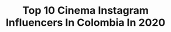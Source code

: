 ---
title: Top 10 Cinema Instagram Influencers In Colombia In 2020
description: Identify the most popular Instagram accounts on inBeat.
platform: Instagram
profiles:
  - username: "juanesramirezg"
    fullname: >-
      Juanes Ramirez ⚡️
    location: "Colombia"
    followers: 20599
    engagement: 1025
    commentsToLikes: 0.087916
    avatar: "https://scontent-lhr8-1.cdninstagram.com/v/t51.2885-19/s320x320/79501146_671662046701541_739572155527725056_n.jpg?_nc_ht=scontent-lhr8-1.cdninstagram.com&_nc_ohc=qTEtCZBukc8AX8bw_Cd&oh=393266371e0b2323830d79398628f3fd&oe=5EB885ED"
    verified: false
    hashtags: "#amigos, #playstation, #viejostiempos, #badboys"
  - username: "stevensalme"
    fullname: >-
      Steven Salme
    location: "Colombia"
    followers: 61623
    engagement: 288
    commentsToLikes: 0.088990
    avatar: "https://scontent-lhr8-1.cdninstagram.com/v/t51.2885-19/s320x320/91088235_581759355765235_27192941189529600_n.jpg?_nc_ht=scontent-lhr8-1.cdninstagram.com&_nc_ohc=aa8s30CLPg4AX_xEd2K&oh=a88c07f5f71c6a32b3f89c24682b0c74&oe=5EBAC6BF"
    verified: false
    hashtags: "#films, #flicks, #quedateencasa, #comedia"
  - username: "la.negra.93"
    fullname: >-
      Angela Cano
    location: "Colombia"
    followers: 16287
    engagement: 806
    commentsToLikes: 0.021281
    avatar: "https://scontent-ams4-1.cdninstagram.com/v/t51.2885-19/s320x320/69473706_466349374090448_1060024359881539584_n.jpg?_nc_ht=scontent-ams4-1.cdninstagram.com&_nc_ohc=_Lus_jC_3FYAX8O59UD&oh=982f4936a9750231392b8c6b88407809&oe=5EB8F9D3"
    verified: false
    hashtags: "#lunessindescanso, #afropunk, #neoburlesque, #antioquia"
  - username: "dianawiswell"
    fullname: >-
      Diana Wiswell Cajigas
    location: "Colombia"
    followers: 87409
    engagement: 387
    commentsToLikes: 0.010349
    avatar: "https://scontent-atl3-1.cdninstagram.com/v/t51.2885-19/s320x320/21224172_172177490009949_6896559047386857472_a.jpg?_nc_ht=scontent-atl3-1.cdninstagram.com&_nc_ohc=T0vl1YZgJVwAX_1St1E&oh=f0006c2ecb68ea84e1274d5bc0bcbc88&oe=5EB9E7C6"
    verified: true
    hashtags: "#cata, #mood, #bogota, #thequeenofflow"
  - username: "alejandrosanchezlejo"
    fullname: >-
      Brayan&Alejandro (Lejo)
    location: "Colombia"
    followers: 2515
    engagement: 1110
    commentsToLikes: 0.057506
    avatar: "https://scontent-ams4-1.cdninstagram.com/v/t51.2885-19/s320x320/85175460_209508476911729_5804005318169985024_n.jpg?_nc_ht=scontent-ams4-1.cdninstagram.com&_nc_ohc=2_9iiTBp0C4AX-pTr2D&oh=cbbba205181afed95ee26e11bd77ddd9&oe=5EB81C34"
    verified: false
    hashtags: "#myart, #film, #strangerthings, #nature"
  - username: "dani.labelle"
    fullname: >-
      𝕷𝖆𝖇𝖊𝖑𝖑𝖊’𝖘 𝖑𝖎𝖋𝖊.
    location: "Colombia"
    followers: 12433
    engagement: 519
    commentsToLikes: 0.049778
    avatar: "https://scontent-lhr8-1.cdninstagram.com/v/t51.2885-19/s320x320/90222576_546315976089787_3034766141223337984_n.jpg?_nc_ht=scontent-lhr8-1.cdninstagram.com&_nc_ohc=Y4WKGjGl1y8AX_PZy3w&oh=bcb44109b6129546c0708e6cc72fda61&oe=5EBBEE1E"
    verified: false
    hashtags: "#actress, #resiliencia, #espiral, #colorful"
  - username: "ojojhonky"
    fullname: >-
      Jhon Narváez
    location: "Colombia"
    followers: 2883
    engagement: 829
    commentsToLikes: 0.062819
    avatar: "https://scontent-lhr8-1.cdninstagram.com/v/t51.2885-19/s320x320/89389202_2560779127543962_4367518154146971648_n.jpg?_nc_ht=scontent-lhr8-1.cdninstagram.com&_nc_ohc=d74rNuLnkeYAX8C0s2V&oh=b2147418c71b6c3ae39516399c18b05d&oe=5EBB75D4"
    verified: false
    hashtags: "#yomarchoel21n, #perreointenso, #getsemani, #eleganteysencillo"
  - username: "andersonballesterosactor"
    fullname: >-
      Anderson Ballesteros
    location: "Colombia"
    followers: 57745
    engagement: 523
    commentsToLikes: 0.037605
    avatar: "https://scontent-amt2-1.cdninstagram.com/v/t51.2885-19/s320x320/21480261_1437281723058382_6074731915884101632_n.jpg?_nc_ht=scontent-amt2-1.cdninstagram.com&_nc_ohc=EOvZdwCaF5cAX_Fxwi4&oh=e87c07886e11e9c1c6df7efeb9c5f69c&oe=5EB7902B"
    verified: true
    hashtags: "#cinema, #felizlunes, #colombiaaa, #tulu"
  - username: "lalunabaxter"
    fullname: >-
      Luna Baxter
    location: "Colombia"
    followers: 83667
    engagement: 268
    commentsToLikes: 0.018492
    avatar: "https://scontent-lhr8-1.cdninstagram.com/v/t51.2885-19/s320x320/82307129_500845930827962_3747538134615719936_n.jpg?_nc_ht=scontent-lhr8-1.cdninstagram.com&_nc_ohc=rDn5UYBVDpMAX-Q0st3&oh=2979531b16dc9de1bee12b0a48e5960a&oe=5EBBC51C"
    verified: false
    hashtags: "#nikon, #friday, #fuckit, #hablemosdeabusoemocional"
  - username: "jaiderrios"
    fullname: >-
      Jay Rios
    location: "Colombia"
    followers: 13786
    engagement: 508
    commentsToLikes: 0.058616
    avatar: "https://scontent-lhr8-1.cdninstagram.com/v/t51.2885-19/s320x320/32751516_625879364436784_1039116811271929856_n.jpg?_nc_ht=scontent-lhr8-1.cdninstagram.com&_nc_ohc=b8x9k8NQ7FAAX-_AK3x&oh=979d643252d31771acbbab3e4382056c&oe=5EBC3131"
    verified: false
    hashtags: "#cieloestrellado, #lfilmmaker, #tayrona, #losnaranjos"
---
